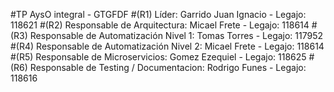 #TP AysO integral - GTGFDF
#(R1) Líder: Garrido Juan Ignacio - Legajo: 118621
#(R2) Responsable de Arquitectura: Micael Frete - Legajo: 118614
#(R3) Responsable de Automatización Nivel 1: Tomas Torres - Legajo: 117952
#(R4) Responsable de Automatización Nivel 2: Micael Frete - Legajo: 118614
#(R5) Responsable de Microservicios: Gomez Ezequiel - Legajo: 118625
#(R6) Responsable de Testing / Documentacion: Rodrigo Funes - Legajo: 118616
